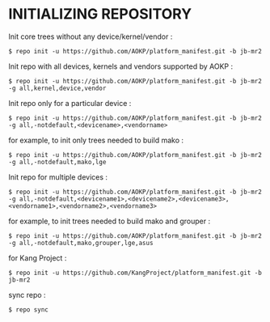INITIALIZING REPOSITORY
=======================

Init core trees without any device/kernel/vendor :

    $ repo init -u https://github.com/AOKP/platform_manifest.git -b jb-mr2

Init repo with all devices, kernels and vendors supported by AOKP :

    $ repo init -u https://github.com/AOKP/platform_manifest.git -b jb-mr2 -g all,kernel,device,vendor

Init repo only for a particular device :

    $ repo init -u https://github.com/AOKP/platform_manifest.git -b jb-mr2 -g all,-notdefault,<devicename>,<vendorname>

for example, to init only trees needed to build mako :

    $ repo init -u https://github.com/AOKP/platform_manifest.git -b jb-mr2 -g all,-notdefault,mako,lge

Init repo for multiple devices :

    $ repo init -u https://github.com/AOKP/platform_manifest.git -b jb-mr2 -g all,-notdefault,<devicename1>,<devicename2>,<devicename3>,<vendorname1>,<vendorname2>,<vendorname3>

for example, to init trees needed to build mako and grouper :

    $ repo init -u https://github.com/AOKP/platform_manifest.git -b jb-mr2 -g all,-notdefault,mako,grouper,lge,asus

for Kang Project :

    $ repo init -u https://github.com/KangProject/platform_manifest.git -b jb-mr2


sync repo :

    $ repo sync
